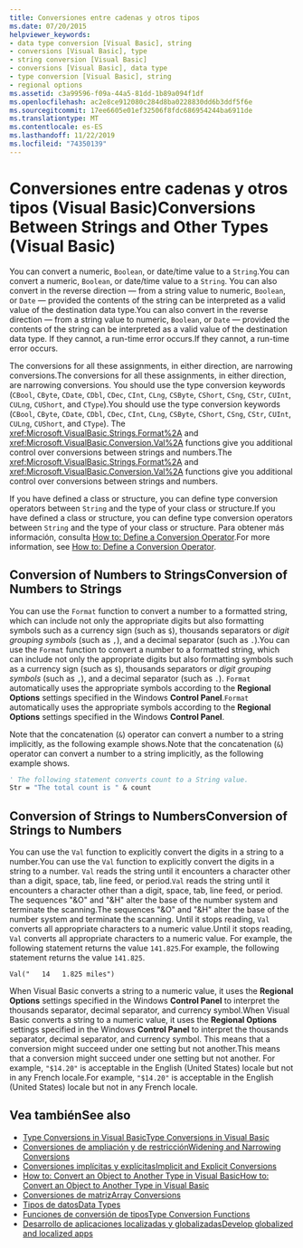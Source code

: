 ```yaml
---
title: Conversiones entre cadenas y otros tipos
ms.date: 07/20/2015
helpviewer_keywords:
- data type conversion [Visual Basic], string
- conversions [Visual Basic], type
- string conversion [Visual Basic]
- conversions [Visual Basic], data type
- type conversion [Visual Basic], string
- regional options
ms.assetid: c3a99596-f09a-44a5-81dd-1b89a094f1df
ms.openlocfilehash: ac2e8ce912080c284d8ba0228830dd6b3ddf5f6e
ms.sourcegitcommit: 17ee6605e01ef32506f8fdc686954244ba6911de
ms.translationtype: MT
ms.contentlocale: es-ES
ms.lasthandoff: 11/22/2019
ms.locfileid: "74350139"
---
```

# <a name="conversions-between-strings-and-other-types-visual-basic"></a><span data-ttu-id="ccc9c-102">Conversiones entre cadenas y otros tipos (Visual Basic)</span><span class="sxs-lookup"><span data-stu-id="ccc9c-102">Conversions Between Strings and Other Types (Visual Basic)</span></span>
<span data-ttu-id="ccc9c-103">You can convert a numeric, `Boolean`, or date/time value to a `String`.</span><span class="sxs-lookup"><span data-stu-id="ccc9c-103">You can convert a numeric, `Boolean`, or date/time value to a `String`.</span></span> <span data-ttu-id="ccc9c-104">You can also convert in the reverse direction — from a string value to numeric, `Boolean`, or `Date` — provided the contents of the string can be interpreted as a valid value of the destination data type.</span><span class="sxs-lookup"><span data-stu-id="ccc9c-104">You can also convert in the reverse direction — from a string value to numeric, `Boolean`, or `Date` — provided the contents of the string can be interpreted as a valid value of the destination data type.</span></span> <span data-ttu-id="ccc9c-105">If they cannot, a run-time error occurs.</span><span class="sxs-lookup"><span data-stu-id="ccc9c-105">If they cannot, a run-time error occurs.</span></span>  
  
 <span data-ttu-id="ccc9c-106">The conversions for all these assignments, in either direction, are narrowing conversions.</span><span class="sxs-lookup"><span data-stu-id="ccc9c-106">The conversions for all these assignments, in either direction, are narrowing conversions.</span></span> <span data-ttu-id="ccc9c-107">You should use the type conversion keywords (`CBool`, `CByte`, `CDate`, `CDbl`, `CDec`, `CInt`, `CLng`, `CSByte`, `CShort`, `CSng`, `CStr`, `CUInt`, `CULng`, `CUShort`, and `CType`).</span><span class="sxs-lookup"><span data-stu-id="ccc9c-107">You should use the type conversion keywords (`CBool`, `CByte`, `CDate`, `CDbl`, `CDec`, `CInt`, `CLng`, `CSByte`, `CShort`, `CSng`, `CStr`, `CUInt`, `CULng`, `CUShort`, and `CType`).</span></span> <span data-ttu-id="ccc9c-108">The <xref:Microsoft.VisualBasic.Strings.Format%2A> and <xref:Microsoft.VisualBasic.Conversion.Val%2A> functions give you additional control over conversions between strings and numbers.</span><span class="sxs-lookup"><span data-stu-id="ccc9c-108">The <xref:Microsoft.VisualBasic.Strings.Format%2A> and <xref:Microsoft.VisualBasic.Conversion.Val%2A> functions give you additional control over conversions between strings and numbers.</span></span>  
  
 <span data-ttu-id="ccc9c-109">If you have defined a class or structure, you can define type conversion operators between `String` and the type of your class or structure.</span><span class="sxs-lookup"><span data-stu-id="ccc9c-109">If you have defined a class or structure, you can define type conversion operators between `String` and the type of your class or structure.</span></span> <span data-ttu-id="ccc9c-110">Para obtener más información, consulta [How to: Define a Conversion Operator](../../../../visual-basic/programming-guide/language-features/procedures/how-to-define-a-conversion-operator.md).</span><span class="sxs-lookup"><span data-stu-id="ccc9c-110">For more information, see [How to: Define a Conversion Operator](../../../../visual-basic/programming-guide/language-features/procedures/how-to-define-a-conversion-operator.md).</span></span>  
  
## <a name="conversion-of-numbers-to-strings"></a><span data-ttu-id="ccc9c-111">Conversion of Numbers to Strings</span><span class="sxs-lookup"><span data-stu-id="ccc9c-111">Conversion of Numbers to Strings</span></span>  
 <span data-ttu-id="ccc9c-112">You can use the `Format` function to convert a number to a formatted string, which can include not only the appropriate digits but also formatting symbols such as a currency sign (such as `$`), thousands separators or *digit grouping symbols* (such as `,`), and a decimal separator (such as `.`).</span><span class="sxs-lookup"><span data-stu-id="ccc9c-112">You can use the `Format` function to convert a number to a formatted string, which can include not only the appropriate digits but also formatting symbols such as a currency sign (such as `$`), thousands separators or *digit grouping symbols* (such as `,`), and a decimal separator (such as `.`).</span></span> <span data-ttu-id="ccc9c-113">`Format` automatically uses the appropriate symbols according to the **Regional Options** settings specified in the Windows **Control Panel**.</span><span class="sxs-lookup"><span data-stu-id="ccc9c-113">`Format` automatically uses the appropriate symbols according to the **Regional Options** settings specified in the Windows **Control Panel**.</span></span>  
  
 <span data-ttu-id="ccc9c-114">Note that the concatenation (`&`) operator can convert a number to a string implicitly, as the following example shows.</span><span class="sxs-lookup"><span data-stu-id="ccc9c-114">Note that the concatenation (`&`) operator can convert a number to a string implicitly, as the following example shows.</span></span>  
  
```vb  
' The following statement converts count to a String value.  
Str = "The total count is " & count  
```  
  
## <a name="conversion-of-strings-to-numbers"></a><span data-ttu-id="ccc9c-115">Conversion of Strings to Numbers</span><span class="sxs-lookup"><span data-stu-id="ccc9c-115">Conversion of Strings to Numbers</span></span>  
 <span data-ttu-id="ccc9c-116">You can use the `Val` function to explicitly convert the digits in a string to a number.</span><span class="sxs-lookup"><span data-stu-id="ccc9c-116">You can use the `Val` function to explicitly convert the digits in a string to a number.</span></span> <span data-ttu-id="ccc9c-117">`Val` reads the string until it encounters a character other than a digit, space, tab, line feed, or period.</span><span class="sxs-lookup"><span data-stu-id="ccc9c-117">`Val` reads the string until it encounters a character other than a digit, space, tab, line feed, or period.</span></span> <span data-ttu-id="ccc9c-118">The sequences "&O" and "&H" alter the base of the number system and terminate the scanning.</span><span class="sxs-lookup"><span data-stu-id="ccc9c-118">The sequences "&O" and "&H" alter the base of the number system and terminate the scanning.</span></span> <span data-ttu-id="ccc9c-119">Until it stops reading, `Val` converts all appropriate characters to a numeric value.</span><span class="sxs-lookup"><span data-stu-id="ccc9c-119">Until it stops reading, `Val` converts all appropriate characters to a numeric value.</span></span> <span data-ttu-id="ccc9c-120">For example, the following statement returns the value `141.825`.</span><span class="sxs-lookup"><span data-stu-id="ccc9c-120">For example, the following statement returns the value `141.825`.</span></span>  
  
 `Val("   14   1.825 miles")`  
  
 <span data-ttu-id="ccc9c-121">When Visual Basic converts a string to a numeric value, it uses the **Regional Options** settings specified in the Windows **Control Panel** to interpret the thousands separator, decimal separator, and currency symbol.</span><span class="sxs-lookup"><span data-stu-id="ccc9c-121">When Visual Basic converts a string to a numeric value, it uses the **Regional Options** settings specified in the Windows **Control Panel** to interpret the thousands separator, decimal separator, and currency symbol.</span></span> <span data-ttu-id="ccc9c-122">This means that a conversion might succeed under one setting but not another.</span><span class="sxs-lookup"><span data-stu-id="ccc9c-122">This means that a conversion might succeed under one setting but not another.</span></span> <span data-ttu-id="ccc9c-123">For example, `"$14.20"` is acceptable in the English (United States) locale but not in any French locale.</span><span class="sxs-lookup"><span data-stu-id="ccc9c-123">For example, `"$14.20"` is acceptable in the English (United States) locale but not in any French locale.</span></span>  
  
## <a name="see-also"></a><span data-ttu-id="ccc9c-124">Vea también</span><span class="sxs-lookup"><span data-stu-id="ccc9c-124">See also</span></span>

- [<span data-ttu-id="ccc9c-125">Type Conversions in Visual Basic</span><span class="sxs-lookup"><span data-stu-id="ccc9c-125">Type Conversions in Visual Basic</span></span>](../../../../visual-basic/programming-guide/language-features/data-types/type-conversions.md)
- [<span data-ttu-id="ccc9c-126">Conversiones de ampliación y de restricción</span><span class="sxs-lookup"><span data-stu-id="ccc9c-126">Widening and Narrowing Conversions</span></span>](../../../../visual-basic/programming-guide/language-features/data-types/widening-and-narrowing-conversions.md)
- [<span data-ttu-id="ccc9c-127">Conversiones implícitas y explícitas</span><span class="sxs-lookup"><span data-stu-id="ccc9c-127">Implicit and Explicit Conversions</span></span>](../../../../visual-basic/programming-guide/language-features/data-types/implicit-and-explicit-conversions.md)
- [<span data-ttu-id="ccc9c-128">How to: Convert an Object to Another Type in Visual Basic</span><span class="sxs-lookup"><span data-stu-id="ccc9c-128">How to: Convert an Object to Another Type in Visual Basic</span></span>](../../../../visual-basic/programming-guide/language-features/data-types/how-to-convert-an-object-to-another-type.md)
- [<span data-ttu-id="ccc9c-129">Conversiones de matriz</span><span class="sxs-lookup"><span data-stu-id="ccc9c-129">Array Conversions</span></span>](../../../../visual-basic/programming-guide/language-features/data-types/array-conversions.md)
- [<span data-ttu-id="ccc9c-130">Tipos de datos</span><span class="sxs-lookup"><span data-stu-id="ccc9c-130">Data Types</span></span>](../../../../visual-basic/language-reference/data-types/index.md)
- [<span data-ttu-id="ccc9c-131">Funciones de conversión de tipos</span><span class="sxs-lookup"><span data-stu-id="ccc9c-131">Type Conversion Functions</span></span>](../../../../visual-basic/language-reference/functions/type-conversion-functions.md)
- [<span data-ttu-id="ccc9c-132">Desarrollo de aplicaciones localizadas y globalizadas</span><span class="sxs-lookup"><span data-stu-id="ccc9c-132">Develop globalized and localized apps</span></span>](/visualstudio/ide/globalizing-and-localizing-applications)
